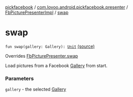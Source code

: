 [pickfacebook](../../index.md) / [com.lovoo.android.pickfacebook.presenter](../index.md) / [FbPicturePresenterImpl](index.md) / [swap](./swap.md)

# swap

`fun swap(gallery: Gallery): `[`Unit`](https://kotlinlang.org/api/latest/jvm/stdlib/kotlin/-unit/index.html) [(source)](https://github.com/lovoo/android-pickpic/blob/master/pickfacebook/pickfacebook/src/main/kotlin/com/lovoo/android/pickfacebook/presenter/FbPicturePresenterImpl.kt#L42)

Overrides [FbPicturePresenter.swap](../../com.lovoo.android.pickfacebook.contract/-fb-picture-presenter/swap.md)

Load pictures from a Facebook [Gallery](#) from start.

### Parameters

`gallery` - the selected [Gallery](#)